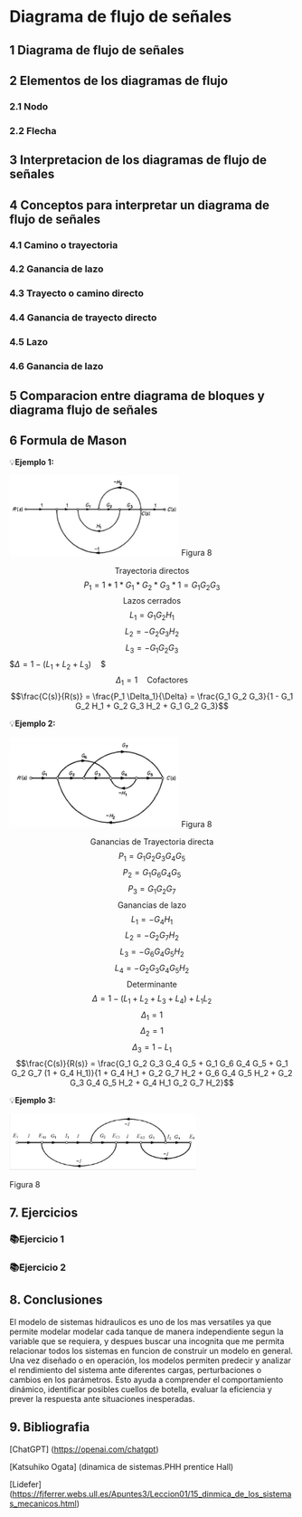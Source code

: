 # Diagrama de flujo de señales
## 1 Diagrama de flujo de señales
## 2 Elementos de los diagramas de flujo
### 2.1 Nodo
### 2.2 Flecha
## 3 Interpretacion de los diagramas de flujo de señales 
## 4 Conceptos para interpretar un diagrama de flujo de señales 
### 4.1 Camino o trayectoria 
### 4.2 Ganancia de lazo 
### 4.3 Trayecto o camino directo 
### 4.4 Ganancia de trayecto directo 
### 4.5 Lazo 
### 4.6 Ganancia de lazo 
## 5 Comparacion entre diagrama de bloques y diagrama flujo de señales 
## 6 Formula de Mason

💡**Ejemplo 1:**  


<img src="build/EJ1.JPG"  width="300"/>
Figura 8

$$\text{Trayectoria directos}$$
$$P_1 = 1 * 1 * G_1 * G_2 * G_3 * 1 = G_1 G_2 G_3$$
$$\text{Lazos cerrados}$$
$$L_1 = G_1 G_2 H_1$$
$$L_2 = -G_2 G_3 H_2$$
$$L_3 = -G_1 G_2 G_3$$
$$\Delta = 1 - (L_1 + L_2 + L_3) \quad \$$
$$\Delta_1 = 1 \quad \text{Cofactores}$$
$$\frac{C(s)}{R(s)} = \frac{P_1 \Delta_1}{\Delta} = \frac{G_1 G_2 G_3}{1 - G_1 G_2 H_1 + G_2 G_3 H_2 + G_1 G_2 G_3}$$


💡**Ejemplo 2:** 

<img src="build/EJ2.JPG"  width="300"/>
Figura 8

$$\text{Ganancias de Trayectoria directa}$$
$$P_1 = G_1 G_2 G_3 G_4 G_5$$
$$P_2 = G_1 G_6 G_4 G_5$$
$$P_3 = G_1 G_2 G_7$$
$$\text{Ganancias de lazo}$$
$$L_1 = -G_4 H_1$$
$$L_2 = -G_2 G_7 H_2$$
$$L_3 = -G_6 G_4 G_5 H_2$$
$$L_4 = -G_2 G_3 G_4 G_5 H_2$$
$$\text{Determinante}$$
$$\Delta = 1 - (L_1 + L_2 + L_3 + L_4) + L_1 L_2$$
$$\Delta_1 = 1$$
$$\Delta_2 = 1$$
$$\Delta_3 = 1 - L_1$$
$$\frac{C(s)}{R(s)} = \frac{G_1 G_2 G_3 G_4 G_5 + G_1 G_6 G_4 G_5 + G_1 G_2 G_7 (1 + G_4 H_1)}{1 + G_4 H_1 + G_2 G_7 H_2 + G_6 G_4 G_5 H_2 + G_2 G_3 G_4 G_5 H_2 + G_4 H_1 G_2 G_7 H_2}$$

💡**Ejemplo 3:** 

<img src="build/EJ3.JPG"  width="330"/>

Figura 8


## 7. Ejercicios
### 📚Ejercicio 1
### 📚Ejercicio 2
## 8. Conclusiones

El modelo de sistemas hidraulicos es uno de los mas versatiles ya que permite modelar modelar cada tanque de manera independiente segun la variable que se requiera, y despues buscar una incognita que me permita relacionar todos los sistemas en funcion de construir un modelo en general. Una vez diseñado o en operación, los modelos permiten predecir y analizar el rendimiento del sistema ante diferentes cargas, perturbaciones o cambios en los parámetros. Esto ayuda a comprender el comportamiento dinámico, identificar posibles cuellos de botella, evaluar la eficiencia y prever la respuesta ante situaciones inesperadas.

## 9. Bibliografia 

[ChatGPT] (https://openai.com/chatgpt)

[Katsuhiko Ogata] (dinamica de sistemas.PHH prentice Hall)


[Lidefer] (https://fjferrer.webs.ull.es/Apuntes3/Leccion01/15_dinmica_de_los_sistemas_mecanicos.html)
